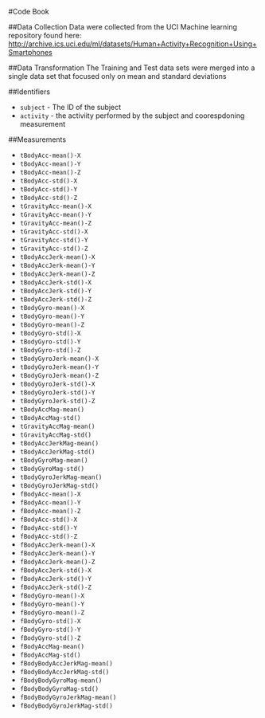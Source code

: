 #Code Book

##Data Collection
Data were collected from the UCI Machine learning repository found here: http://archive.ics.uci.edu/ml/datasets/Human+Activity+Recognition+Using+Smartphones

##Data Transformation
The Training and Test data sets were merged into a single data set that focused only on mean and standard deviations

##Identifiers
- `subject` - The ID of the subject
- `activity` - the activiity performed by the subject and coorespdoning measurement

##Measurements
+ `tBodyAcc-mean()-X`
+ `tBodyAcc-mean()-Y`
+ `tBodyAcc-mean()-Z`
+ `tBodyAcc-std()-X`
+ `tBodyAcc-std()-Y`
+ `tBodyAcc-std()-Z`
+ `tGravityAcc-mean()-X`
+ `tGravityAcc-mean()-Y`
+ `tGravityAcc-mean()-Z`
+ `tGravityAcc-std()-X`
+ `tGravityAcc-std()-Y`
+ `tGravityAcc-std()-Z`
+ `tBodyAccJerk-mean()-X`
+ `tBodyAccJerk-mean()-Y`
+ `tBodyAccJerk-mean()-Z`
+ `tBodyAccJerk-std()-X`
+ `tBodyAccJerk-std()-Y`
+ `tBodyAccJerk-std()-Z`
+ `tBodyGyro-mean()-X`
+ `tBodyGyro-mean()-Y`
+ `tBodyGyro-mean()-Z`
+ `tBodyGyro-std()-X`
+ `tBodyGyro-std()-Y`
+ `tBodyGyro-std()-Z`
+ `tBodyGyroJerk-mean()-X`
+ `tBodyGyroJerk-mean()-Y`
+ `tBodyGyroJerk-mean()-Z`
+ `tBodyGyroJerk-std()-X`
+ `tBodyGyroJerk-std()-Y`
+ `tBodyGyroJerk-std()-Z`
+ `tBodyAccMag-mean()`
+ `tBodyAccMag-std()`
+ `tGravityAccMag-mean()`
+ `tGravityAccMag-std()`
+ `tBodyAccJerkMag-mean()`
+ `tBodyAccJerkMag-std()`
+ `tBodyGyroMag-mean()`
+ `tBodyGyroMag-std()`
+ `tBodyGyroJerkMag-mean()`
+ `tBodyGyroJerkMag-std()`
+ `fBodyAcc-mean()-X`
+ `fBodyAcc-mean()-Y`
+ `fBodyAcc-mean()-Z`
+ `fBodyAcc-std()-X`
+ `fBodyAcc-std()-Y`
+ `fBodyAcc-std()-Z`
+ `fBodyAccJerk-mean()-X`
+ `fBodyAccJerk-mean()-Y`
+ `fBodyAccJerk-mean()-Z`
+ `fBodyAccJerk-std()-X`
+ `fBodyAccJerk-std()-Y`
+ `fBodyAccJerk-std()-Z`
+ `fBodyGyro-mean()-X`
+ `fBodyGyro-mean()-Y`
+ `fBodyGyro-mean()-Z`
+ `fBodyGyro-std()-X`
+ `fBodyGyro-std()-Y`
+ `fBodyGyro-std()-Z`
+ `fBodyAccMag-mean()`
+ `fBodyAccMag-std()`
+ `fBodyBodyAccJerkMag-mean()`
+ `fBodyBodyAccJerkMag-std()`
+ `fBodyBodyGyroMag-mean()`
+ `fBodyBodyGyroMag-std()`
+ `fBodyBodyGyroJerkMag-mean()`
+ `fBodyBodyGyroJerkMag-std()`



